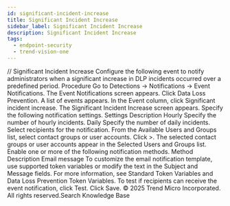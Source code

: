 ```yaml
---
id: significant-incident-increase
title: Significant Incident Increase
sidebar_label: Significant Incident Increase
description: Significant Incident Increase
tags:
  - endpoint-security
  - trend-vision-one
---
```


/*<![CDATA[*/ $('#title').html($('meta[name=map-description]').attr('content')); /*]]>*/ Significant Incident Increase Configure the following event to notify administrators when a significant increase in DLP incidents occurred over a predefined period. Procedure Go to Detections → Notifications → Event Notifications. The Event Notifications screen appears. Click Data Loss Prevention. A list of events appears. In the Event column, click Significant incident increase. The Significant Incident Increase screen appears. Specify the following notification settings. Settings Description Hourly Specify the number of hourly incidents. Daily Specify the number of daily incidents. Select recipients for the notification. From the Available Users and Groups list, select contact groups or user accounts. Click >. The selected contact groups or user accounts appear in the Selected Users and Groups list. Enable one or more of the following notification methods. Method Description Email message To customize the email notification template, use supported token variables or modify the text in the Subject and Message fields. For more information, see Standard Token Variables and Data Loss Prevention Token Variables. To test if recipients can receive the event notification, click Test. Click Save. © 2025 Trend Micro Incorporated. All rights reserved.Search Knowledge Base